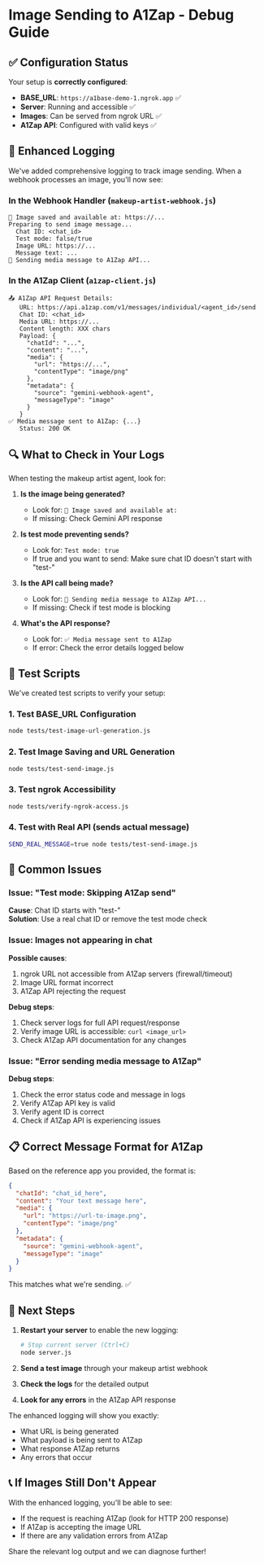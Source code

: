 # Image Sending to A1Zap - Debug Guide

## ✅ Configuration Status

Your setup is **correctly configured**:

- **BASE_URL**: `https://a1base-demo-1.ngrok.app` ✅
- **Server**: Running and accessible ✅
- **Images**: Can be served from ngrok URL ✅
- **A1Zap API**: Configured with valid keys ✅

## 📝 Enhanced Logging

We've added comprehensive logging to track image sending. When a webhook processes an image, you'll now see:

### In the Webhook Handler (`makeup-artist-webhook.js`)

```
📸 Image saved and available at: https://...
Preparing to send image message...
  Chat ID: <chat_id>
  Test mode: false/true
  Image URL: https://...
  Message text: ...
🚀 Sending media message to A1Zap API...
```

### In the A1Zap Client (`a1zap-client.js`)

```
📤 A1Zap API Request Details:
   URL: https://api.a1zap.com/v1/messages/individual/<agent_id>/send
   Chat ID: <chat_id>
   Media URL: https://...
   Content length: XXX chars
   Payload: {
     "chatId": "...",
     "content": "...",
     "media": {
       "url": "https://...",
       "contentType": "image/png"
     },
     "metadata": {
       "source": "gemini-webhook-agent",
       "messageType": "image"
     }
   }
✅ Media message sent to A1Zap: {...}
   Status: 200 OK
```

## 🔍 What to Check in Your Logs

When testing the makeup artist agent, look for:

1. **Is the image being generated?**
   - Look for: `📸 Image saved and available at:`
   - If missing: Check Gemini API response

2. **Is test mode preventing sends?**
   - Look for: `Test mode: true`
   - If true and you want to send: Make sure chat ID doesn't start with "test-"

3. **Is the API call being made?**
   - Look for: `🚀 Sending media message to A1Zap API...`
   - If missing: Check if test mode is blocking

4. **What's the API response?**
   - Look for: `✅ Media message sent to A1Zap`
   - If error: Check the error details logged below

## 🧪 Test Scripts

We've created test scripts to verify your setup:

### 1. Test BASE_URL Configuration
```bash
node tests/test-image-url-generation.js
```

### 2. Test Image Saving and URL Generation
```bash
node tests/test-send-image.js
```

### 3. Test ngrok Accessibility
```bash
node tests/verify-ngrok-access.js
```

### 4. Test with Real API (sends actual message)
```bash
SEND_REAL_MESSAGE=true node tests/test-send-image.js
```

## 🚨 Common Issues

### Issue: "Test mode: Skipping A1Zap send"
**Cause**: Chat ID starts with "test-"  
**Solution**: Use a real chat ID or remove the test mode check

### Issue: Images not appearing in chat
**Possible causes**:
1. ngrok URL not accessible from A1Zap servers (firewall/timeout)
2. Image URL format incorrect
3. A1Zap API rejecting the request

**Debug steps**:
1. Check server logs for full API request/response
2. Verify image URL is accessible: `curl <image_url>`
3. Check A1Zap API documentation for any changes

### Issue: "Error sending media message to A1Zap"
**Debug steps**:
1. Check the error status code and message in logs
2. Verify A1Zap API key is valid
3. Verify agent ID is correct
4. Check if A1Zap API is experiencing issues

## 📋 Correct Message Format for A1Zap

Based on the reference app you provided, the format is:

```json
{
  "chatId": "chat_id_here",
  "content": "Your text message here",
  "media": {
    "url": "https://url-to-image.png",
    "contentType": "image/png"
  },
  "metadata": {
    "source": "gemini-webhook-agent",
    "messageType": "image"
  }
}
```

This matches what we're sending. ✅

## 🎯 Next Steps

1. **Restart your server** to enable the new logging:
   ```bash
   # Stop current server (Ctrl+C)
   node server.js
   ```

2. **Send a test image** through your makeup artist webhook

3. **Check the logs** for the detailed output

4. **Look for any errors** in the A1Zap API response

The enhanced logging will show you exactly:
- What URL is being generated
- What payload is being sent to A1Zap
- What response A1Zap returns
- Any errors that occur

## 📞 If Images Still Don't Appear

With the enhanced logging, you'll be able to see:
- If the request is reaching A1Zap (look for HTTP 200 response)
- If A1Zap is accepting the image URL
- If there are any validation errors from A1Zap

Share the relevant log output and we can diagnose further!

